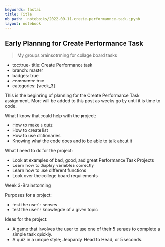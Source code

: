 ```yaml
---
keywords: fastai
title: Title
nb_path: _notebooks/2022-09-11-create-performannce-task.ipynb
layout: notebook
---
```


<!--
#################################################
### THIS FILE WAS AUTOGENERATED! DO NOT EDIT! ###
#################################################
# file to edit: _notebooks/2022-09-11-create-performannce-task.ipynb
-->

<div class="container" id="notebook-container">
        
<div class="cell border-box-sizing text_cell rendered"><div class="inner_cell">
<div class="text_cell_render border-box-sizing rendered_html">
<h2 id="Early-Planning-for-Create-Performance-Task">Early Planning for Create Performance Task<a class="anchor-link" href="#Early-Planning-for-Create-Performance-Task"> </a></h2><blockquote><p>My groups brainsotrming for collage board tasks</p>
</blockquote>
<ul>
<li>toc:true- title: Create Performance task</li>
<li>branch: master</li>
<li>badges: true</li>
<li>comments: true</li>
<li>categories: [week_3]</li>
</ul>

</div>
</div>
</div>
<div class="cell border-box-sizing text_cell rendered"><div class="inner_cell">
<div class="text_cell_render border-box-sizing rendered_html">
<p>This is the beginning of planning for the Create Performance Task assignment. More will be added to this post as weeks go by until it is time to code.</p>
<p>What I know that could help with the project:</p>
<ul>
<li>How to make a quiz</li>
<li>How to create list</li>
<li>How to use dictionaries</li>
<li>Knowing what the code does and to be able to talk about it</li>
</ul>
<p>What I need to do for the project:</p>
<ul>
<li>Look at examples of bad, good, and great Performance Task Projects</li>
<li>Learn how to display variables correctly</li>
<li>Learn how to use different functions</li>
<li>Look over the college board requirements</li>
</ul>

</div>
</div>
</div>
<div class="cell border-box-sizing text_cell rendered"><div class="inner_cell">
<div class="text_cell_render border-box-sizing rendered_html">
<p>Week 3-Brainstorming</p>
<p>Purposes for a project:</p>
<ul>
<li>test the user's senses</li>
<li>test the user's knowlegde of a given topic</li>
</ul>
<p>Ideas for the project:</p>
<ul>
<li>A game that involves the user to use one of their 5 senses to complete a simple task quickly.</li>
<li>A quiz in a unique style; Jeopardy, Head to Head, or 5 seconds.</li>
</ul>

</div>
</div>
</div>
</div>
 

